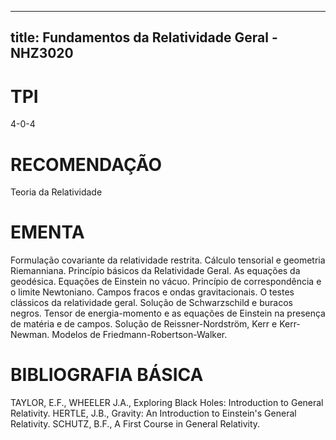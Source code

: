 
---
title: Fundamentos da Relatividade Geral - NHZ3020 
---

# TPI

4-0-4

# RECOMENDAÇÃO

Teoria da Relatividade

# EMENTA

Formulação covariante da relatividade restrita. Cálculo tensorial e geometria Riemanniana. Princípio básicos da Relatividade Geral. As equações da geodésica. Equações de Einstein no vácuo. Princípio de correspondência e o limite Newtoniano. Campos fracos e ondas gravitacionais. O testes clássicos da relatividade geral. Solução de Schwarzschild e buracos negros. Tensor de energia-momento e as equações de Einstein na presença de matéria e de campos. Solução de Reissner-Nordström, Kerr e Kerr- Newman. Modelos de Friedmann-Robertson-Walker.

# BIBLIOGRAFIA BÁSICA

TAYLOR, E.F., WHEELER J.A., Exploring Black Holes: Introduction to General Relativity.
HERTLE, J.B., Gravity: An Introduction to Einstein's General Relativity.
SCHUTZ, B.F., A First Course in General Relativity.
        